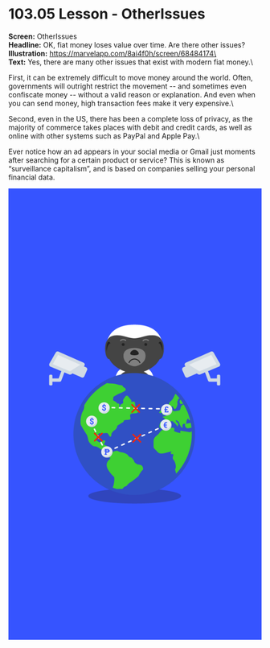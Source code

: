 # 103.05 Lesson - OtherIssues

**Screen:** OtherIssues\
**Headline:** OK, fiat money loses value over time. Are there other issues?\
**Illustration:** https://marvelapp.com/8ai4f0h/screen/68484174\
\
**Text:** Yes, there are many other issues that exist with modern fiat money.\


First, it can be extremely difficult to move money around the world. Often, governments will outright restrict the movement -- and sometimes even confiscate money -- without a valid reason or explanation. And even when you can send money, high transaction fees make it very expensive.\


Second, even in the US, there has been a complete loss of privacy, as the majority of commerce takes places with debit and credit cards, as well as online with other systems such as PayPal and Apple Pay.\


Ever notice how an ad appears in your social media or Gmail just moments after searching for a certain product or service? This is known as “surveillance capitalism”, and is based on companies selling your personal financial data.

![](<../.gitbook/assets/image (2).png>)
